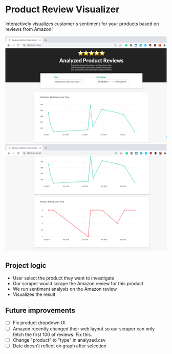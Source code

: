 # Product Review Visualizer
Interactively visualizes customer's sentiment for your products based on reviews from Amazon!

![An image for the UI of this project](assets/ui1.png)
![Another image for the UI of this project](assets/ui2.png)

## Project logic
- User select the product they want to investigate
- Our scraper would scrape the Amazon review for this product
- We run sentiment analysis on the Amazon review
- Visualizes the result

## Future improvements
- [ ] Fix product dropdown UI
- [ ] Amazon recently changed their web layout so our scraper can only fetch the first 100 of reviews. Fix this.
- [ ] Change "product" to "type" in analyzed.csv
- [ ] Date doesn't reflect on graph after selection
